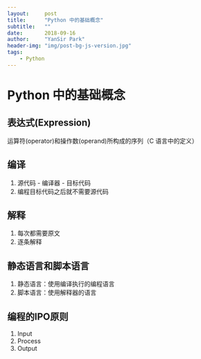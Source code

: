 ```yaml
---
layout:     post
title:      "Python 中的基础概念"
subtitle:   ""
date:       2018-09-16
author:     "YanSir Park"
header-img: "img/post-bg-js-version.jpg"
tags:
    - Python
---
```


# Python 中的基础概念

## 表达式(Expression)

运算符(operator)和操作数(operand)所构成的序列（C 语言中的定义）

## 编译

1. 源代码 - 编译器 - 目标代码
2. 编程目标代码之后就不需要源代码

## 解释
1. 每次都需要原文
2. 逐条解释

## 静态语言和脚本语言

1. 静态语言：使用编译执行的编程语言
2. 脚本语言：使用解释器的语言

## 编程的IPO原则

1. Input
2. Process
3. Output



